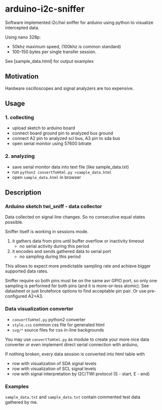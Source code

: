 # arduino-i2c-sniffer
Software implemented i2c/twi sniffer for arduino using python to visualize intercepted data.

Using nano 328p: 

- 50khz maximum speed, (100khz is common standard)
- 100-150 bytes per single transfer session.

See [sample_data.html] for output examples

## Motivation
Hardware oscilloscopes and signal analyzers are too expensive.

## Usage


### 1. collecting
- upload sketch to arduino board
- connect board ground pin to analyzed bus ground
- connect A2 pin to analyzed scl bus, A3 pin to sda bus
- open serial monitor using 57600 bitrate

### 2. analyzing
- save serial monitor data into text file (like sample_data.txt)
- run `python2 convertToHtml.py >sample_data.html`
- open `sample_data.html` in browser

## Description

### Arduino sketch twi_sniff - data collector

Data collected on signal line changes. So no consecutive equal 
states possible.
 
Sniffer itself is working in sessions mode. 

1. it gathers data from pins until buffer overflow or inactivity timeout
      - no serial activity during this period
2. it encodes and sends gathered data to serial port
      - no sampling during this period
      
This allows to expect more predictable sampling rate and achieve bigger 
supported data rates.

Sniffer require so both pins must be on the same avr GPIO port, so only 
one sampling is performed for both pins (and it is more-or-less atomic).
See datasheet or just bruteforce options to find acceptable pin pair.
Or use pre-configured A2+A3.

### Data visualization converter

- `convertToHtml.py` python2 converter
- `style.css` common css file for generated html
- `svg/*` source files for css in-line backgrounds

You may use `convertToHtml.py` as module to create your more nice data 
converter or even implement direct serial connection with arduino,
 
If nothing broken, every data session is converted into html table with
- row with visualization of SDA signal levels
- row with visualization of SCL signal levels
- row with signal interpretation by I2C/TWI protocol (S - start, E - end)
    
### Examples

`sample_data.txt` and `sample_data.txt` contain commented test 
data gathered by me.